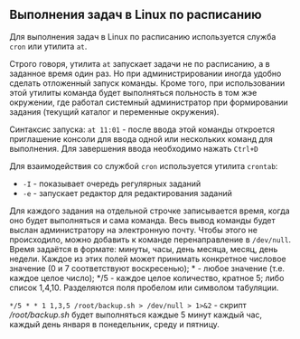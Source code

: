 ## Выполнения задач в Linux по расписанию
Для выполнения задач в Linux по расписанию используется служба `cron` или утилита `at`.

Строго говоря, утилита `at` запускает задачи не по расписанию, а в заданное время один раз. Но при администрировании иногда удобно сделать отложенный запуск команды. Кроме того, при использовании этой утилиты команда будет выполняться польность в том жэе окружении, где работал системный администратор при формировании задания (текущий каталог и переменные окружения).

Синтаксис запуска:
`at 11:01` - после ввода этой команды откроется приглашение консоли для ввода одной или нескольких команд для выполнения.
Для завершения ввода необходимо нажать `Ctrl+D`

Для взаимодействия со службой `cron` используется утилита `crontab`:
- `-I` - показывает очередь регулярных заданий
- `-e` - запускает редактор для редактирования заданий

Для каждого задания на отдельной строчке записывается время, когда оно будет выполняться и сама команда. 
Весь вывод команды будет выслан администратору на электронную почту. Чтобы этого не происходило, можно добавить к команде перенаправление в `/dev/null`. 
Время задаётся в формате: минуты, часы, день месяца, месяц, день недели. Каждое из этих полей может принимать конкретное числовое значение (0 и 7 соответствуют воскресенью); * - любое значение (т.е. каждое целое число); */5 - каждое целое количество, кратное 5; либо список 1,4,10. Разделяются поля пробелом или символом табуляции.

`*/5 * * 1 1,3,5 /root/backup.sh > /dev/null > 1>&2` - скрипт */root/backup.sh* будет выполняться каждые 5 минут каждый час, каждый день января в понедельник, среду и пятницу.

